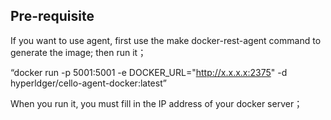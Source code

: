 ## Pre-requisite

If you want to use agent, first use the make docker-rest-agent command to generate the image; then run it；

 “docker run -p 5001:5001 -e DOCKER_URL="http://x.x.x.x:2375" -d hyperldger/cello-agent-docker:latest” 
 
When you run it, you must fill in the IP address of your docker server；
